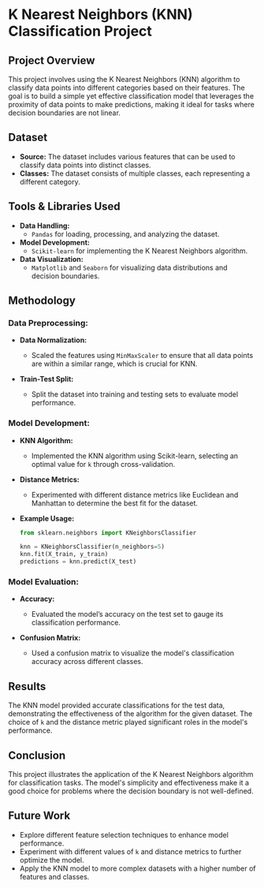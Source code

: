 # K Nearest Neighbors (KNN) Classification Project

## Project Overview

This project involves using the K Nearest Neighbors (KNN) algorithm to classify data points into different categories based on their features. The goal is to build a simple yet effective classification model that leverages the proximity of data points to make predictions, making it ideal for tasks where decision boundaries are not linear.

## Dataset

- **Source:** The dataset includes various features that can be used to classify data points into distinct classes.
- **Classes:** The dataset consists of multiple classes, each representing a different category.

## Tools & Libraries Used

- **Data Handling:**
  - `Pandas` for loading, processing, and analyzing the dataset.
- **Model Development:**
  - `Scikit-learn` for implementing the K Nearest Neighbors algorithm.
- **Data Visualization:**
  - `Matplotlib` and `Seaborn` for visualizing data distributions and decision boundaries.

## Methodology

### Data Preprocessing:

- **Data Normalization:**
  - Scaled the features using `MinMaxScaler` to ensure that all data points are within a similar range, which is crucial for KNN.
  
- **Train-Test Split:**
  - Split the dataset into training and testing sets to evaluate model performance.

### Model Development:

- **KNN Algorithm:**
  - Implemented the KNN algorithm using Scikit-learn, selecting an optimal value for `k` through cross-validation.
  
- **Distance Metrics:**
  - Experimented with different distance metrics like Euclidean and Manhattan to determine the best fit for the dataset.
  
- **Example Usage:**
  ```python
  from sklearn.neighbors import KNeighborsClassifier

  knn = KNeighborsClassifier(n_neighbors=5)
  knn.fit(X_train, y_train)
  predictions = knn.predict(X_test)
  ```

### Model Evaluation:

- **Accuracy:**
  - Evaluated the model’s accuracy on the test set to gauge its classification performance.
  
- **Confusion Matrix:**
  - Used a confusion matrix to visualize the model's classification accuracy across different classes.

## Results

The KNN model provided accurate classifications for the test data, demonstrating the effectiveness of the algorithm for the given dataset. The choice of `k` and the distance metric played significant roles in the model's performance.

## Conclusion

This project illustrates the application of the K Nearest Neighbors algorithm for classification tasks. The model's simplicity and effectiveness make it a good choice for problems where the decision boundary is not well-defined.

## Future Work

- Explore different feature selection techniques to enhance model performance.
- Experiment with different values of `k` and distance metrics to further optimize the model.
- Apply the KNN model to more complex datasets with a higher number of features and classes.
